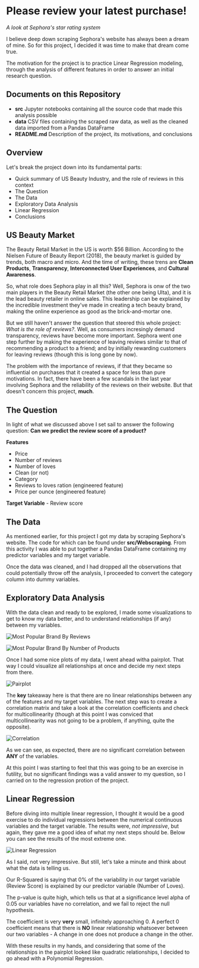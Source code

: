 # Please review your latest purchase!

*A look at Sephora's star rating system*

I believe deep down scraping Sephora's website has always been a dream of mine. So for this project, I decided it was time to make that dream come true.

The motivation for the project is to practice Linear Regression modeling, through the analysis of different features in order to answer an initial research question.

## Documents on this Repository

  - **src** Jupyter notebooks containing all the source code that made this analysis possible
  - **data** CSV files containing the scraped raw data, as well as the cleaned data imported from a Pandas DataFrame
  - **README.md** Description of the project, its motivations, and conclusions

## Overview

Let's break the project down into its fundamental parts:

  - Quick summary of US Beauty Industry, and the role of reviews in this context
  - The Question
  - The Data
  - Exploratory Data Analysis
  - Linear Regression
  - Conclusions
 
## US Beauty Market

The Beauty Retail Market in the US is worth $56 Billion. According to the Nielsen Future of Beauty Report (2018), the beauty market is guided by trends, both macro and micro. And the time of writing, these trens are **Clean Products**, **Transparency**, **Interconnected User Experiences**, and **Cultural Awareness**. 

So, what role does Sephora play in all this? Well, Sephora is onw of the two main players in the Beauty Retail Market (the other one being Ulta), and it is the lead beauty retailer in online sales. This leadership can be explained by the incredible investment they've made in creating a tech beauty brand, making the online experience as good as the brick-and-mortar one.

But we still haven't answer the question that steered this whole project: *What is the role of reviews?*. Well, as consumers incresingly demand transparency, reviews have become more important. Sephora went one step further by making the experience of leaving reviews similar to that of recommending a product to a friend; and by initially rewarding customers for leaving reviews (though this is long gone by now).

The problem with the importance of reviews, if that they became so influential on purchases that it created a space for less than pure motivations. In fact, there have been a few scandals in the last year involving Sephora and the reliability of the reviews on their website. But that doesn't concern this project, **much**.

## The Question

In light of what we discussed above I set sail to answer the following question: **Can we predict the review score of a product?**

**Features**
  - Price
  - Number of reviews
  - Number of loves
  - Clean (or not)
  - Category
  - Reviews to loves ration (engineered feature)
  - Price per ounce (engineered feature)
  
  **Target Variable**
    - Review score

## The Data

As mentioned earlier, for this project I got my data by scraping Sephora's website. The code for which can be found under **src/Webscraping**. From this activity I was able to put together a Pandas DataFrame containing my predictor variables and my target variable. 

Once the data was cleaned, and I had dropped all the observations that could potentially throw off the analysis, I proceeded to convert the category column into dummy variables.

## Exploratory Data Analysis

With the data clean and ready to be explored, I made some visualizations to get to know my data better, and to understand relationships (if any) between my variables.

![Most Popular Brand By Reviews](../master/images/Most_popular_by_review.png)

![Most Popular Brand By Number of Products](../master/images/Most_popular_by_number_of_products.png)

Once I had some nice plots of my data, I went ahead witha pairplot. That way I could visualize all relationships at once and decide my next steps from there.

![Pairplot](../master/images/pairplot.png)

The **key** takeaway here is that there are no linear relationships between any of the features and my target variables. The next step was to create a correlation matrix and take a look at the correlation coefficients and check for multicollinearity (though at this point I was conviced that multicollinearity was not going to be a problem, if anything, quite the opposite).

![Correlation](../master/images/correlation_matrix.png)

As we can see, as expected, there are no significant correlation between **ANY** of the variables.

At this point I was starting to feel that this was going to be an exercise in futility, but no significant findings was a valid answer to my question, so I carried on to the regression protion of the project.

## Linear Regression

Before diving into multiple linear regression, I thought it would be a good exercise to do individual regressions between the numerical continuous variables and the target variable. The results were, *not impressive*, but again, they gave me a good idea of what my next steps should be. Below you can see the results of the most extreme one.

![Linear Regression](../master/images/lin_reg_n_loves.png)

As I said, not very impressive. But still, let's take a minute and think about what the data is telling us. 

Our R-Squared is saying that 0% of the variability in our target variable (Review Score) is explained by our predictor variable (Number of Loves).

The p-value is quite high, which tells us that at a significance level alpha of 0.05 our variables have no correlation, and we fail to reject the null hypothesis.

The coefficient is very **very** small, infinitely approaching 0. A perfect 0 coefficient means that there is **NO** linear relationship whatsoever between our two variables - A change in one does not produce a change in the other.

With these results in my hands, and considering that some of the relationships in the pairplot looked like quadratic relationships, I decided to go ahead with a Polynomial Regression.




